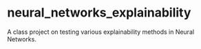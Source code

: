 # neural_networks_explainability

A class project on testing various explainability methods in Neural Networks.

